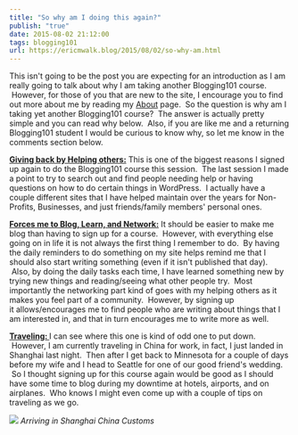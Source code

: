 ```yaml
---
title: "So why am I doing this again?"
publish: "true"
date: 2015-08-02 21:12:00
tags: blogging101
url: https://ericmwalk.blog/2015/08/02/so-why-am.html
---
```


This isn't going to be the post you are expecting for an introduction as I am really going to talk about why I am taking another Blogging101 course.  However, for those of you that are new to the site, I encourage you to find out more about me by reading my <a href="https://ericmwalk.blog/about/">About</a> page.  So the question is why am I taking yet another Blogging101 course?  The answer is actually pretty simple and you can read why below.  Also, if you are like me and a returning Blogging101 student I would be curious to know why, so let me know in the comments section below.

<span style='text-decoration:underline;'><strong>Giving back by Helping others:</strong></span>
This is one of the biggest reasons I signed up again to do the Blogging101 course this session.  The last session I made a point to try to search out and find people needing help or having questions on how to do certain things in WordPress.  I actually have a couple different sites that I have helped maintain over the years for Non-Profits, Businesses, and just friends/family members' personal ones.

<span style="text-decoration:underline;"><strong>Forces me to Blog, Learn, and Network:</strong></span>
It should be easier to make me blog than having to sign up for a course.  However, with everything else going on in life it is not always the first thing I remember to do.  By having the daily reminders to do something on my site helps remind me that I should also start writing something (even if it isn't published that day).  Also, by doing the daily tasks each time, I have learned something new by trying new things and reading/seeing what other people try.  Most importantly the networking part kind of goes with my helping others as it makes you feel part of a community.  However, by signing up it allows/encourages me to find people who are writing about things that I am interested in, and that in turn encourages me to write more as well.

<span style="text-decoration:underline;"><strong>Traveling:
</strong></span>I can see where this one is kind of odd one to put down.  However, I am currently traveling in China for work, in fact, I just landed in Shanghai last night.  Then after I get back to Minnesota for a couple of days before my wife and I head to Seattle for one of our good friend's wedding.  So I thought signing up for this course again would be good as I should have some time to blog during my downtime at hotels, airports, and on airplanes.  Who knows I might even come up with a couple of tips on traveling as we go.

![](https://ericmwalk.blog/uploads/2021/07a6ebd2cb.jpg)
*Arriving in Shanghai China Customs*